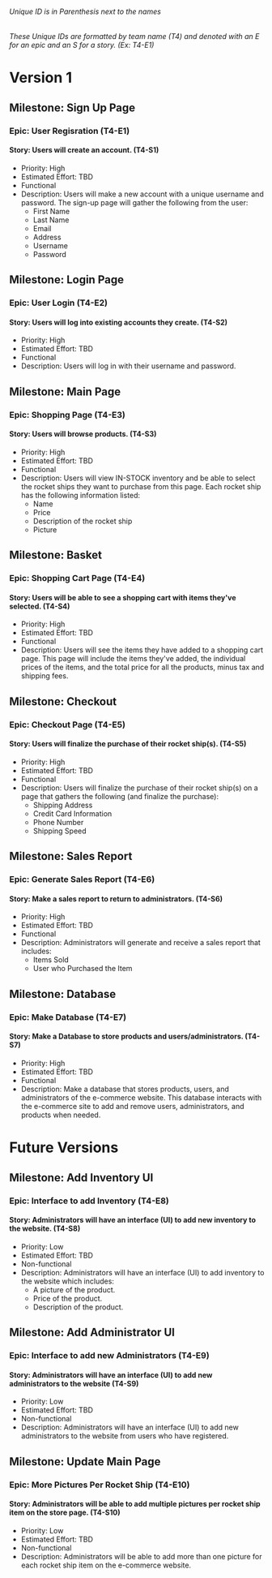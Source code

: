###### Unique ID is in Parenthesis next to the names
###### These Unique IDs are formatted by team name (T4) and denoted with an E for an epic and an S for a story. (Ex: T4-E1) 


# Version 1
## Milestone: Sign Up Page 
### Epic: User Regisration (T4-E1)
#### Story: Users will create an account. (T4-S1) 
* Priority: High
* Estimated Effort: TBD
* Functional
* Description: Users will make a new account with a unique username and password. The sign-up page will gather the following from the user:
  - First Name
  - Last Name
  - Email
  - Address
  - Username
  - Password

## Milestone: Login Page 
### Epic: User Login (T4-E2)
#### Story: Users will log into existing accounts they create. (T4-S2)
* Priority: High 
* Estimated Effort: TBD
* Functional
* Description: Users will log in with their username and password.

## Milestone: Main Page 
### Epic: Shopping Page (T4-E3)
#### Story: Users will browse products. (T4-S3)
* Priority: High
* Estimated Effort: TBD
* Functional
* Description: Users will view IN-STOCK inventory and be able to select the rocket ships they want to purchase from this page. Each rocket ship has the following information listed:
  - Name
  - Price
  - Description of the rocket ship
  - Picture

## Milestone: Basket
### Epic: Shopping Cart Page (T4-E4)
#### Story: Users will be able to see a shopping cart with items they've selected. (T4-S4)
* Priority: High
* Estimated Effort: TBD
* Functional
* Description: Users will see the items they have added to a shopping cart page. This page will include the items they've added, the individual prices of the items, and the total price for all the products, minus tax and shipping fees.

## Milestone: Checkout
### Epic: Checkout Page (T4-E5)
#### Story: Users will finalize the purchase of their rocket ship(s). (T4-S5)
* Priority: High
* Estimated Effort: TBD
* Functional
* Description: Users will finalize the purchase of their rocket ship(s) on a page that gathers the following (and finalize the purchase):
  - Shipping Address
  - Credit Card Information
  - Phone Number
  - Shipping Speed

## Milestone: Sales Report
### Epic: Generate Sales Report (T4-E6)
#### Story: Make a sales report to return to administrators. (T4-S6)
* Priority: High
* Estimated Effort: TBD
* Functional
* Description: Administrators will generate and receive a sales report that includes:
  - Items Sold
  - User who Purchased the Item

## Milestone: Database
### Epic: Make Database (T4-E7)
#### Story: Make a Database to store products and users/administrators. (T4-S7) 
* Priority: High
* Estimated Effort: TBD
* Functional
* Description: Make a database that stores products, users, and administrators of the e-commerce website. This database interacts with the e-commerce site to add and remove users, administrators, and products when needed.

# Future Versions 
## Milestone: Add Inventory UI
### Epic: Interface to add Inventory (T4-E8)
#### Story: Administrators will have an interface (UI) to add new inventory to the website. (T4-S8)
* Priority: Low
* Estimated Effort: TBD
* Non-functional
* Description: Administrators will have an interface (UI) to add inventory to the website which includes:
  - A picture of the product.
  - Price of the product.
  - Description of the product.
 
## Milestone: Add Administrator UI
### Epic: Interface to add new Administrators (T4-E9)
#### Story: Administrators will have an interface (UI) to add new administrators to the website (T4-S9)
* Priority: Low
* Estimated Effort: TBD
* Non-functional
* Description: Administrators will have an interface (UI) to add new administrators to the website from users who have registered.

## Milestone: Update Main Page
### Epic: More Pictures Per Rocket Ship (T4-E10)
#### Story: Administrators will be able to add multiple pictures per rocket ship item on the store page. (T4-S10)
* Priority: Low
* Estimated Effort: TBD
* Non-functional
* Description: Administrators will be able to add more than one picture for each rocket ship item on the e-commerce website. 

